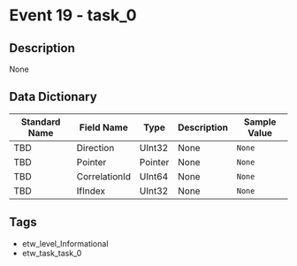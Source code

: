 # Event 19 - task_0

## Description
None

## Data Dictionary
|Standard Name|Field Name|Type|Description|Sample Value|
|---|---|---|---|---|
|TBD|Direction|UInt32|None|`None`|
|TBD|Pointer|Pointer|None|`None`|
|TBD|CorrelationId|UInt64|None|`None`|
|TBD|IfIndex|UInt32|None|`None`|

## Tags
* etw_level_Informational
* etw_task_task_0